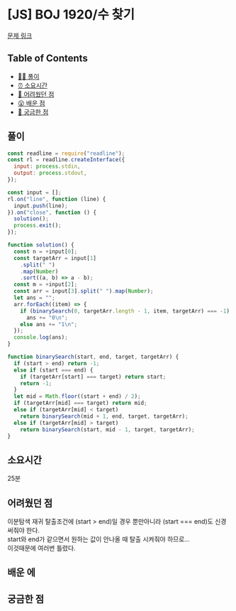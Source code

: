 # [JS] BOJ 1920/수 찾기

[문제 링크](https://www.acmicpc.net/problem/1920)

<!-- 제목으로 다음과 같은 내용으로 작성해주세요 ! -->
<!-- 📕 백준 : BOJ 문제번호/문제제목 e.g. BOJ 2577/숫자의 개수 -->
<!-- 📗 프로그래머스 : PRO 문제번호/문제제목 e.g. PRO 120812/최빈값 구하기 -->
<!-- 백준허브를 사용하시면 프로그래머스의 문제번호도 확인하실 수 있습니다 -->

## Table of Contents

- [✍🏻 풀이](#풀이)
- [⏰ 소요시간](#소요시간)
- [🫠 어려웠던 점](#어려웠던-점)
- [😮 배운 점](#배운-점)
- [🤔 궁금한 점](#궁금한-점)

## 풀이

<!-- ```옆에 사용하는 언어를 기입하세요 e.g. javascript, python -->

```javascript
const readline = require("readline");
const rl = readline.createInterface({
  input: process.stdin,
  output: process.stdout,
});

const input = [];
rl.on("line", function (line) {
  input.push(line);
}).on("close", function () {
  solution();
  process.exit();
});

function solution() {
  const n = +input[0];
  const targetArr = input[1]
    .split(" ")
    .map(Number)
    .sort((a, b) => a - b);
  const m = +input[2];
  const arr = input[3].split(" ").map(Number);
  let ans = "";
  arr.forEach((item) => {
    if (binarySearch(0, targetArr.length - 1, item, targetArr) === -1)
      ans += "0\n";
    else ans += "1\n";
  });
  console.log(ans);
}

function binarySearch(start, end, target, targetArr) {
  if (start > end) return -1;
  else if (start === end) {
    if (targetArr[start] === target) return start;
    return -1;
  }
  let mid = Math.floor((start + end) / 2);
  if (targetArr[mid] === target) return mid;
  else if (targetArr[mid] < target)
    return binarySearch(mid + 1, end, target, targetArr);
  else if (targetArr[mid] > target)
    return binarySearch(start, mid - 1, target, targetArr);
}
```

## 소요시간

25분

## 어려웠던 점

이분탐색 재귀 탈출조건에 (start > end)일 경우 뿐만아니라 (start === end)도 신경 써줘야 한다.  
start와 end가 같으면서 원하는 값이 안나올 때 탈출 시켜줘야 하므로...  
이것때문에 여러번 틀렸다.

## 배운 에

## 궁금한 점
